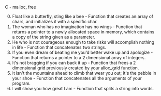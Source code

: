 C - malloc, free

0. Float like a butterfly, sting like a bee - Function that creates an array of chars, and initializes it with a specific char.
1. The woman who has no imagination has no wings - Function that returns a pointer to a newly allocated space in memory, which contains a copy of the string given as a parameter.
2. He who is not courageous enough to take risks will accomplish nothing in life - Function that concatenates two strings.
3. If you even dream of beating me you'd better wake up and apologize - Function that returns a pointer to a 2 dimensional array of integers.
4. It's not bragging if you can back it up - Function that frees a 2 dimensional grid previously created by your alloc_grid function.
5. It isn't the mountains ahead to climb that wear you out; it's the pebble in your shoe - Function that concatenates all the arguments of your program.
6. I will show you how great I am - Function that splits a string into words.
